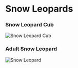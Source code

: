 # Snow Leopards
### Snow Leopard Cub
![Snow Leopard Cub](https://user-images.githubusercontent.com/79860361/142030944-760cdae4-39a3-4391-998f-7a03ae8cec57.jpg)
### Adult Snow Leopard
![Snow Leopard](https://user-images.githubusercontent.com/79860361/142032211-3d5789ec-6345-414a-a2cd-4a090beae6d3.jpg)
